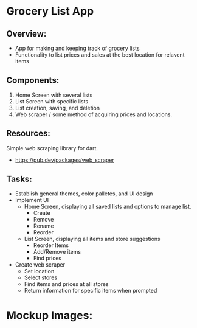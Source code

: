 # Grocery List App
## Overview: 
- App for making and keeping track of grocery lists 
- Functionality to list prices and sales at the best location for relavent items
## Components:
1. Home Screen with several lists 
2. List Screen with specific lists 
3. List creation, saving, and deletion 
4. Web scraper / some method of acquiring prices and locations. 
## Resources: 
Simple web scraping library for dart. 
- https://pub.dev/packages/web_scraper 
## Tasks: 
- Establish general themes, color palletes, and UI design 
- Implement UI
  - Home Screen, displaying all saved lists and options to manage list. 
    - Create
    - Remove
    - Rename
    - Reorder
  - List Screen, displaying all items and store suggestions 
    - Reorder Items 
    - Add/Remove items 
    - Find prices 
- Create web scraper 
  -  Set location 
  -  Select stores
  -  Find items and prices at all stores 
  -  Return information for specific items when prompted
# Mockup Images: 
